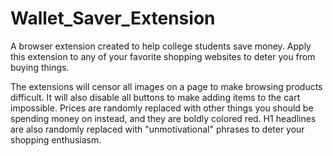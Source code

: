 # Wallet_Saver_Extension

A browser extension created to help college students save money. 
Apply this extension to any of your favorite shopping websites to deter you from buying things.

The extensions will censor all images on a page to make browsing products difficult. It will also disable all buttons to make adding
items to the cart impossible. Prices are randomly replaced with other things you should be spending money on instead, and they are boldly 
colored red. H1 headlines are also randomly replaced with "unmotivational" phrases to deter your shopping enthusiasm. 
